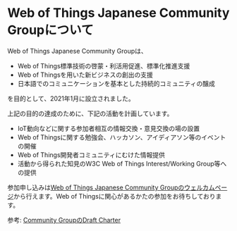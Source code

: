 # Web of Things Japanese Community Groupについて

Web of Things Japanese Community Groupは、

- Web of Things標準技術の啓蒙・利活用促進、標準化推進支援
- Web of Thingsを用いた新ビジネスの創出の支援
- 日本語でのコミュニケーションを基本とした持続的コミュニティの醸成

を目的として、2021年1月に設立されました。

上記の目的の達成のために、下記の活動を計画しています。

- IoT動向などに関する参加者相互の情報交換・意見交換の場の設置
- Web of Thingsに関する勉強会、ハッカソン、アイディアソン等のイベントの開催
- Web of Things開発者コミュニティにむけた情報提供
- 活動から得られた知見のW3C Web of Things Interest/Working Group等への提供


参加申し込みは[Web of Things Japanese Community Groupのウェルカムページ](https://www.w3.org/community/wot-jp/)から行えます。Web of Thingsに関心があるかたの参加をお待ちしております。

参考: [Community GroupのDraft Charter](CGCharter.html ":ignore")
